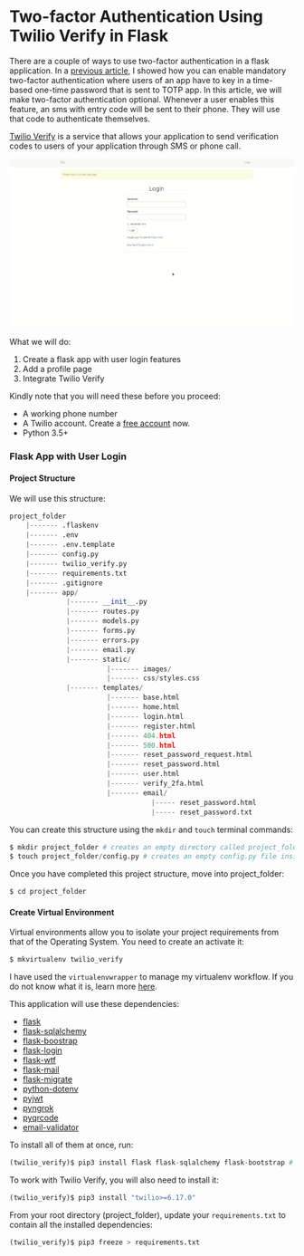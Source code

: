 # Two-factor Authentication Using Twilio Verify in Flask

There are a couple of ways to use two-factor authentication in a flask application. In a [previous article](2fa_flask.md), I showed how you can enable mandatory two-factor authentication where users of an app have to key in a time-based one-time password that is sent to TOTP app. In this article, we will make two-factor authentication optional. Whenever a user enables this feature, an sms with entry code will be sent to their phone. They will use that code to authenticate themselves.

[Twilio Verify](https://www.twilio.com/verify) is a service that allows your application to send verification codes to users of your application through SMS or phone call.

![Twilio Verify](images/twilio_verify/twilio_verify.gif)

What we will do:

1. Create a flask app with user login features
2. Add a profile page
3. Integrate Twilio Verify

Kindly note that you will need these before you proceed:

* A working phone number
* A Twilio account. Create a [free account](https://www.twilio.com/try-twilio?promo=WNPWrR) now.
* Python 3.5+

### Flask App with User Login

#### Project Structure

We will use this structure:

```python
project_folder
    |------- .flaskenv
    |------- .env
    |------- .env.template
    |------- config.py
    |------- twilio_verify.py
    |------- requirements.txt
    |------- .gitignore
    |------- app/
              |------- __init__.py
              |------- routes.py
              |------- models.py
              |------- forms.py
              |------- errors.py
              |------- email.py
              |------- static/
                        |------- images/
                        |------- css/styles.css
              |------- templates/
                        |------- base.html
                        |------- home.html
                        |------- login.html
                        |------- register.html
                        |------- 404.html
                        |------- 500.html
                        |------- reset_password_request.html
                        |------- reset_password.html
                        |------- user.html
                        |------- verify_2fa.html
                        |------- email/
                                   |----- reset_password.html
                                   |----- reset_password.txt

```

You can create this structure using the `mkdir` and `touch` terminal commands:

```python
$ mkdir project_folder # creates an empty directory called project_folder
$ touch project_folder/config.py # creates an empty config.py file inside project_folder
```

Once you have completed this project structure, move into project_folder:

```python
$ cd project_folder
```

#### Create Virtual Environment

Virtual environments allow you to isolate your project requirements from that of the Operating System. You need to create an activate it:

```python
$ mkvirtualenv twilio_verify 
```

I have used the `virtualenvwrapper` to manage my virtualenv workflow. If you do not know what it is, learn more [here](virtualenvwrapper_setup.md).

This application will use these dependencies:

* [flask](https://flask.palletsprojects.com/en/1.1.x/)
* [flask-sqlalchemy](https://flask-sqlalchemy.palletsprojects.com/en/2.x/)
* [flask-boostrap](https://pythonhosted.org/Flask-Bootstrap/)
* [flask-login](https://flask-login.readthedocs.io/en/latest/)
* [flask-wtf](https://flask-wtf.readthedocs.io/en/stable/)
* [flask-mail](https://pythonhosted.org/Flask-Mail/)
* [flask-migrate](https://flask-migrate.readthedocs.io/en/latest/)
* [python-dotenv](https://pypi.org/project/python-dotenv/)
* [pyjwt](https://pyjwt.readthedocs.io/en/stable/)
* [pyngrok](https://pypi.org/project/pyngrok/)
* [pyqrcode](https://pypi.org/project/PyQRCode/)
* [email-validator](https://pypi.org/project/email-validator/)

To install all of them at once, run:

```python
(twilio_verify)$ pip3 install flask flask-sqlalchemy flask-bootstrap # Add all the other dependencies within this same line
```

To work with Twilio Verify, you will also need to install it:

```python
(twilio_verify)$ pip3 install "twilio>=6.17.0"
```

From your root directory (project_folder), update your `requirements.txt` to contain all the installed dependencies:

```python
(twilio_verify)$ pip3 freeze > requirements.txt
```
